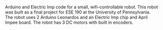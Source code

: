 Arduino and Electric Imp code for a small, wifi-controllable robot. This robot was built as a final project for ESE 190 at the University of Pennsylvania. The robot uses 2 Arduino Leonardos and an Electric Imp chip and April Impee board. The robot has 3 DC motors with built in encoders.
